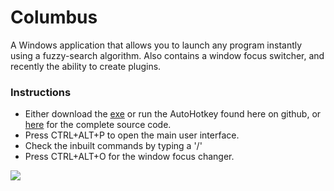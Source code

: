 # Columbus
A Windows application that allows you to launch any program instantly using a fuzzy-search algorithm. Also contains a window focus switcher, and recently the ability to create plugins.

### Instructions
* Either download the <a href="http://runie.me/Columbus/Columbus.exe">exe</a> or run the AutoHotkey found here on github, or <a href="http://runie.me/Columbus/Columbus.ahk">here</a> for the complete source code.
* Press CTRL+ALT+P to open the main user interface.
* Check the inbuilt commands by typing a '/'
* Press CTRL+ALT+O for the window focus changer.

<img src='http://runie.me/?i=0bMFe'>

